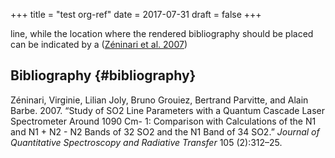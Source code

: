 +++
title = "test org-ref"
date = 2017-07-31
draft = false
+++

line, while the location where the rendered bibliography should be placed can be indicated by a ([Zéninari et al. 2007](#org71c35de))


## Bibliography {#bibliography}

<a id="org71c35de"></a>Zéninari, Virginie, Lilian Joly, Bruno Grouiez, Bertrand Parvitte, and Alain Barbe. 2007. “Study of SO2 Line Parameters with a Quantum Cascade Laser Spectrometer Around 1090 Cm- 1: Comparison with Calculations of the Ν1 and Ν1 + Ν2 - Ν2 Bands of 32 SO2 and the Ν1 Band of 34 SO2.” _Journal of Quantitative Spectroscopy and Radiative Transfer_ 105 (2):312–25.
